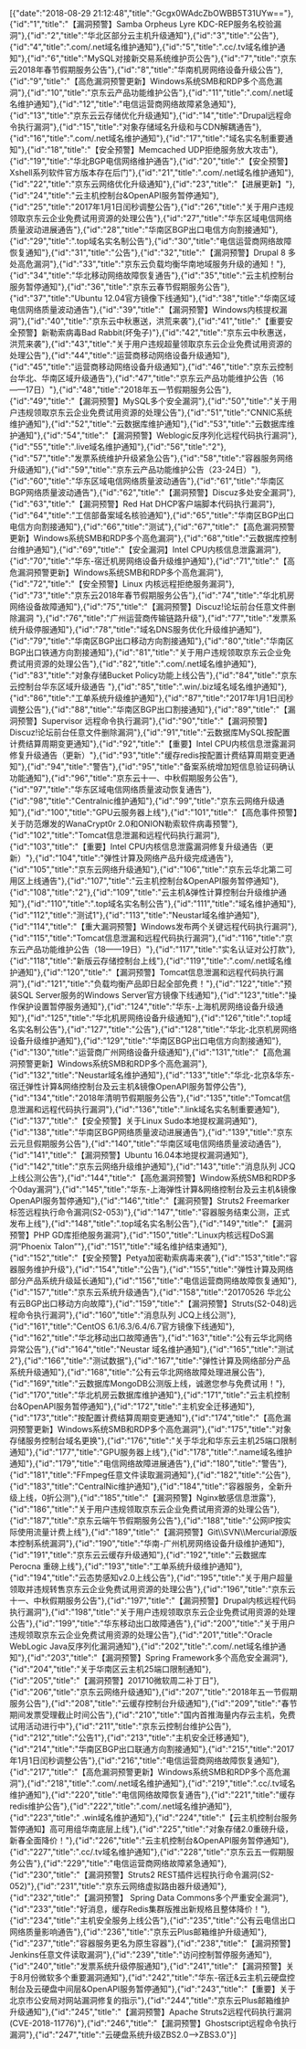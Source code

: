 [{"date":"2018-08-29 21:12:48","title":"Gcgx0WAdcZbOWBB5T31UYw=="},{"id":"1","title":"【漏洞预警】Samba Orpheus Lyre KDC-REP服务名校验漏洞"},{"id":"2","title":"华北区部分云主机升级通知"},{"id":"3","title":"公告"},{"id":"4","title":".com/.net域名维护通知"},{"id":"5","title":".cc/.tv域名维护通知"},{"id":"6","title":"MySQL对接新交易系统维护页公告"},{"id":"7","title":"京东云2018年春节假期服务公告"},{"id":"8","title":"华南机房网络设备升级公告"},{"id":"9","title":"【高危漏洞预警更新】Windows系统SMB和RDP多个高危漏洞"},{"id":"10","title":"京东云产品功能维护公告"},{"id":"11","title":".com/.net域名维护通知"},{"id":"12","title":"电信运营商网络故障紧急通知"},{"id":"13","title":"京东云云存储优化升级通知"},{"id":"14","title":"Drupal远程命令执行漏洞"},{"id":"15","title":"对象存储域名升级和与CDN解耦通告"},{"id":"16","title":".com/.net域名维护通知"},{"id":"17","title":"域名实名制重要通知"},{"id":"18","title":"【安全预警】Memcached UDP拒绝服务放大攻击"},{"id":"19","title":"华北BGP电信网络维护通告"},{"id":"20","title":"【安全预警】Xshell系列软件官方版本存在后门"},{"id":"21","title":".com/.net域名维护通知"},{"id":"22","title":"京东云网络优化升级通知"},{"id":"23","title":"【进展更新】"},{"id":"24","title":"云主机控制台&OpenAPI服务暂停通知"},{"id":"25","title":"2017年1月1日闰秒调整公告"},{"id":"26","title":"关于用户违规领取京东云企业免费试用资源的处理公告"},{"id":"27","title":"华东区域电信网络质量波动进展通告"},{"id":"28","title":"华南区BGP出口电信方向割接通知"},{"id":"29","title":".top域名实名制公告"},{"id":"30","title":"电信运营商网络故障恢复通知"},{"id":"31","title":"公告"},{"id":"32","title":"【漏洞预警】Drupal 8 多处高危漏洞"},{"id":"33","title":"京东云负载均衡华南地域服务升级的通知！"},{"id":"34","title":"华北移动网络故障恢复通告"},{"id":"35","title":"云主机控制台服务暂停通知"},{"id":"36","title":"京东云春节假期服务公告"},{"id":"37","title":"Ubuntu 12.04官方镜像下线通知"},{"id":"38","title":"华南区域电信网络质量波动通告"},{"id":"39","title":"【漏洞预警】Windows内核提权漏洞"},{"id":"40","title":"京东云中秋惠送，洪荒来袭"},{"id":"41","title":"【重要安全预警】新勒索病毒Bad Rabbit(坏兔子)"},{"id":"42","title":"京东云中秋惠送，洪荒来袭"},{"id":"43","title":"关于用户违规超量领取京东云企业免费试用资源的处理公告"},{"id":"44","title":"运营商移动网络设备升级通知"},{"id":"45","title":"运营商移动网络设备升级通知"},{"id":"46","title":"京东云控制台华北、华南区域升级通告"},{"id":"47","title":"京东云产品功能维护公告（16——17日）"},{"id":"48","title":"2018年五一节假期服务公告"},{"id":"49","title":"【漏洞预警】MySQL多个安全漏洞"},{"id":"50","title":"关于用户违规领取京东云企业免费试用资源的处理公告"},{"id":"51","title":"CNNIC系统维护通知"},{"id":"52","title":"云数据库维护通知"},{"id":"53","title":"云数据库维护通知"},{"id":"54","title":"【漏洞预警】Weblogic反序列化远程代码执行漏洞"},{"id":"55","title":".live域名维护通知"},{"id":"56","title":"2"},{"id":"57","title":"发票系统维护升级紧急公告"},{"id":"58","title":"容器服务网络升级通知"},{"id":"59","title":"京东云产品功能维护公告（23-24日）"},{"id":"60","title":"华东区域电信网络质量波动通告"},{"id":"61","title":"华南区BGP网络质量波动通告"},{"id":"62","title":"【漏洞预警】Discuz多处安全漏洞"},{"id":"63","title":"【漏洞预警】Red Hat DHCP客户端脚本代码执行漏洞"},{"id":"64","title":"工信部备案域名核验通知"},{"id":"65","title":"华南区BGP出口电信方向割接通知"},{"id":"66","title":"测试"},{"id":"67","title":"【高危漏洞预警更新】Windows系统SMB和RDP多个高危漏洞"},{"id":"68","title":"云数据库控制台维护通知"},{"id":"69","title":"【安全漏洞】Intel CPU内核信息泄露漏洞"},{"id":"70","title":"华东-宿迁机房网络设备升级维护通知"},{"id":"71","title":"【高危漏洞预警更新】Windows系统SMB和RDP多个高危漏洞"},{"id":"72","title":"【安全预警】Linux 内核远程拒绝服务漏洞"},{"id":"73","title":"京东云2018年春节假期服务公告"},{"id":"74","title":"华北机房网络设备故障通知"},{"id":"75","title":"【漏洞预警】Discuz!论坛前台任意文件删除漏洞 "},{"id":"76","title":"广州运营商传输链路升级"},{"id":"77","title":"发票系统升级停服通知"},{"id":"78","title":"域名DNS服务优化升级维护通知"},{"id":"79","title":"华南区BGP出口移动方向割接通知"},{"id":"80","title":"华南区BGP出口铁通方向割接通知"},{"id":"81","title":"关于用户违规领取京东云企业免费试用资源的处理公告"},{"id":"82","title":".com/.net域名维护通知"},{"id":"83","title":"对象存储Bucket Policy功能上线公告"},{"id":"84","title":"京东云控制台华东区域升级通告 "},{"id":"85","title":".win/.biz域名域名维护通知"},{"id":"86","title":"工单系统升级维护通知"},{"id":"87","title":"2017年1月1日闰秒调整公告"},{"id":"88","title":"华南区BGP出口割接通知"},{"id":"89","title":"【漏洞预警】Supervisor 远程命令执行漏洞"},{"id":"90","title":"【漏洞预警】Discuz!论坛前台任意文件删除漏洞"},{"id":"91","title":"云数据库MySQL按配置计费结算周期变更通知"},{"id":"92","title":"【重要】Intel CPU内核信息泄露漏洞修复升级通告（更新）"},{"id":"93","title":"缓存redis按配置计费结算周期变更通知"},{"id":"94","title":"警告"},{"id":"95","title":"备案系统增加短信息验证码确认功能通知"},{"id":"96","title":"京东云十一、中秋假期服务公告"},{"id":"97","title":"华东区域电信网络质量波动恢复通告"},{"id":"98","title":"Centralnic维护通知"},{"id":"99","title":"京东云网络升级通知"},{"id":"100","title":"GPU云服务器上线"},{"id":"101","title":"【高危事件预警】关于防范爆发的WanaCrypt0r 2.0和ONION勒索软件病毒预警"},{"id":"102","title":"Tomcat信息泄漏和远程代码执行漏洞"},{"id":"103","title":"【重要】Intel CPU内核信息泄露漏洞修复升级通告（更新）"},{"id":"104","title":"弹性计算及网络产品升级完成通告"},{"id":"105","title":"京东云网络升级通知"},{"id":"106","title":"京东云华北第二可用区上线通告"},{"id":"107","title":"云主机控制台&OpenAPI服务暂停通知"},{"id":"108","title":"2"},{"id":"109","title":"云主机&弹性计算控制台升级维护通知"},{"id":"110","title":".top域名实名制公告"},{"id":"111","title":"域名维护通知"},{"id":"112","title":"测试1"},{"id":"113","title":"Neustar域名维护通知"},{"id":"114","title":"【重大漏洞预警】Windows发布两个关键远程代码执行漏洞"},{"id":"115","title":"Tomcat信息泄漏和远程代码执行漏洞"},{"id":"116","title":"京东云产品功能维护公告（18——19日）"},{"id":"117","title":"实名认证对公打款"},{"id":"118","title":"新版云存储控制台上线"},{"id":"119","title":".com/.net域名维护通知"},{"id":"120","title":"【漏洞预警】Tomcat信息泄漏和远程代码执行漏洞"},{"id":"121","title":"负载均衡产品即日起全部免费！"},{"id":"122","title":"预装SQL Server服务的Windows Server官方镜像下线通知"},{"id":"123","title":"操作保护设置暂停服务通知"},{"id":"124","title":"华东-上海机房网络设备升级通知"},{"id":"125","title":"华北机房网络设备升级通知"},{"id":"126","title":".top域名实名制公告"},{"id":"127","title":"公告"},{"id":"128","title":"华北-北京机房网络设备升级维护通知"},{"id":"129","title":"华南区BGP出口电信方向割接通知"},{"id":"130","title":"运营商广州网络设备升级通知"},{"id":"131","title":"【高危漏洞预警更新】Windows系统SMB和RDP多个高危漏洞"},{"id":"132","title":"Neustar域名维护通知"},{"id":"133","title":"华北-北京&华东-宿迁弹性计算&网络控制台及云主机&镜像OpenAPI服务暂停公告"},{"id":"134","title":"2018年清明节假期服务公告"},{"id":"135","title":"Tomcat信息泄漏和远程代码执行漏洞"},{"id":"136","title":".link域名实名制重要通知"},{"id":"137","title":"【安全预警】关于Linux Sudo本地提权漏洞通知"},{"id":"138","title":"华南区BGP网络质量波动进展通告"},{"id":"139","title":"京东云元旦假期服务公告"},{"id":"140","title":"华南区域电信网络质量波动通告"},{"id":"141","title":"【漏洞预警】Ubuntu 16.04本地提权漏洞通知"},{"id":"142","title":"京东云网络升级维护通知"},{"id":"143","title":"消息队列 JCQ上线公测公告"},{"id":"144","title":"【高危漏洞预警】Window系统SMB和RDP多个0day漏洞"},{"id":"145","title":"华东-上海弹性计算&网络控制台及云主机&镜像OpenAPI服务暂停通知"},{"id":"146","title":"【漏洞预警】Struts2 Freemarker标签远程执行命令漏洞(S2-053)"},{"id":"147","title":"容器服务结束公测，正式发布上线"},{"id":"148","title":".top域名实名制公告"},{"id":"149","title":"【漏洞预警】PHP GD库拒绝服务漏洞"},{"id":"150","title":"Linux内核远程DoS漏洞“Phoenix Talon”"},{"id":"151","title":"域名维护结束通知"},{"id":"152","title":"【安全预警】Petya加密勒索病毒来袭"},{"id":"153","title":"容器服务维护升级"},{"id":"154","title":"公告"},{"id":"155","title":"弹性计算及网络部分产品系统升级延长通知"},{"id":"156","title":"电信运营商网络故障恢复通知"},{"id":"157","title":"京东云系统升级通告"},{"id":"158","title":"20170526 华北公有云BGP出口移动方向故障"},{"id":"159","title":"【漏洞预警】Struts(S2-048)远程命令执行漏洞"},{"id":"160","title":"消息队列 JCQ上线公测"},{"id":"161","title":"CentOS 6.1/6.3/6.4/6.7官方镜像下线通知"},{"id":"162","title":"华北移动出口故障通告"},{"id":"163","title":"公有云华北网络异常公告"},{"id":"164","title":"Neustar 域名维护通知"},{"id":"165","title":"测试2"},{"id":"166","title":"测试数据"},{"id":"167","title":"弹性计算及网络部分产品系统升级通知"},{"id":"168","title":"公有云华北网络故障处理进展公告"},{"id":"169","title":"云数据库MongoDB公测版上线，诚邀您参与免费试用！"},{"id":"170","title":"华北机房云数据库维护通知"},{"id":"171","title":"云主机控制台&OpenAPI服务暂停通知"},{"id":"172","title":"主机安全迁移通知"},{"id":"173","title":"按配置计费结算周期变更通知"},{"id":"174","title":"【高危漏洞预警更新】Windows系统SMB和RDP多个高危漏洞"},{"id":"175","title":"对象存储服务控制台域名更换"},{"id":"176","title":"关于华北和华东云主机25端口限制通知"},{"id":"177","title":"GPU服务器上线"},{"id":"178","title":".name域名维护通知"},{"id":"179","title":"电信网络故障进展通告"},{"id":"180","title":"警告"},{"id":"181","title":"FFmpeg任意文件读取漏洞通知"},{"id":"182","title":"公告"},{"id":"183","title":"CentralNic维护通知"},{"id":"184","title":"容器服务，全新升级上线，0折公测"},{"id":"185","title":"【漏洞预警】Nginx敏感信息泄露"},{"id":"186","title":"关于用户违规领取京东云企业免费试用资源的处理公告"},{"id":"187","title":"京东云端午节假期服务公告"},{"id":"188","title":"公网IP按实际使用流量计费上线"},{"id":"189","title":"【漏洞预警】Git\\\\SVN\\\\Mercurial源版本控制系统漏洞"},{"id":"190","title":"华南-广州机房网络设备升级维护通知"},{"id":"191","title":"京东云云缓存升级通知"},{"id":"192","title":"云数据库 Perocna 重磅上线"},{"id":"193","title":"工单系统升级维护通知"},{"id":"194","title":"云态势感知v2.0上线公告"},{"id":"195","title":"关于用户超量领取并违规转售京东云企业免费试用资源的处理公告"},{"id":"196","title":"京东云十一、中秋假期服务公告"},{"id":"197","title":"【漏洞预警】Drupal内核远程代码执行漏洞"},{"id":"198","title":"关于用户违规领取京东云企业免费试用资源的处理公告"},{"id":"199","title":"华东移动出口故障通告"},{"id":"200","title":"关于用户违规领取京东云企业免费试用资源的处理公告"},{"id":"201","title":"Oracle WebLogic Java反序列化漏洞通知"},{"id":"202","title":".com/.net域名维护通知"},{"id":"203","title":"【漏洞预警】Spring Framework多个高危安全漏洞"},{"id":"204","title":"关于华南区云主机25端口限制通知"},{"id":"205","title":"【漏洞预警】201710微软周二补丁日"},{"id":"206","title":"京东云网络升级通知"},{"id":"207","title":"2018年五一节假期服务公告"},{"id":"208","title":"云缓存控制台升级通知"},{"id":"209","title":"春节期间发票受理截止时间公告"},{"id":"210","title":"国内首推海量内存云主机，免费试用活动进行中"},{"id":"211","title":"京东云控制台维护公告"},{"id":"212","title":"公告1"},{"id":"213","title":"主机安全迁移通知"},{"id":"214","title":"华南区BGP出口联通方向割接通知"},{"id":"215","title":"2017年1月1日闰秒调整公告"},{"id":"216","title":"电信运营商网络故障恢复通知"},{"id":"217","title":"【高危漏洞预警更新】Windows系统SMB和RDP多个高危漏洞"},{"id":"218","title":".com/.net域名维护通知"},{"id":"219","title":".cc/.tv域名维护通知"},{"id":"220","title":"电信网络故障恢复通告"},{"id":"221","title":"缓存redis维护公告"},{"id":"222","title":".com/.net域名维护通知"},{"id":"223","title":" .win域名维护通知"},{"id":"224","title":"【云主机控制台服务暂停通知】高可用组华南底层上线"},{"id":"225","title":"对象存储2.0重磅升级，新春全面降价！"},{"id":"226","title":"云主机控制台&OpenAPI服务暂停通知"},{"id":"227","title":".cc/.tv域名维护通知"},{"id":"228","title":"京东云五一假期服务公告"},{"id":"229","title":"电信运营商网络故障紧急通知"},{"id":"230","title":"【漏洞预警】Struts2 REST插件远程执行命令漏洞(S2-052)"},{"id":"231","title":"京东云网络虚拟路由器升级通知"},{"id":"232","title":"【漏洞预警】 Spring Data Commons多个严重安全漏洞"},{"id":"233","title":"好消息，缓存Redis集群版推出新规格且整体降价！"},{"id":"234","title":"主机安全服务上线公告"},{"id":"235","title":"公有云电信出口网络质量影响通告"},{"id":"236","title":"京东云Plus邮箱维护升级通知"},{"id":"237","title":"容器服务更名为原生容器"},{"id":"238","title":"【漏洞预警】Jenkins任意文件读取漏洞"},{"id":"239","title":"访问控制暂停服务通知"},{"id":"240","title":"发票系统升级停服通知"},{"id":"241","title":"【漏洞预警】关于8月份微软多个重要漏洞通知"},{"id":"242","title":"华东-宿迁&云主机云硬盘控制台及云硬盘中间层&OpenAPI服务暂停通知"},{"id":"243","title":"【重要】关于北京市公安局对网站漏洞修复的指示"},{"id":"244","title":"京东云Plus邮箱维护升级通知"},{"id":"245","title":"【漏洞预警】Apache Struts2远程代码执行漏洞(CVE-2018-11776)"},{"id":"246","title":"【漏洞预警】Ghostscript远程命令执行漏洞"},{"id":"247","title":"云硬盘系统升级ZBS2.0-->ZBS3.0"}]